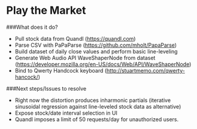 Play the Market
===============

###What does it do?
- Pull stock data from Quandl (https://quandl.com)
- Parse CSV with PaPaParse (https://github.com/mholt/PapaParse)
- Build dataset of daily close values and perform basic line-leveling
- Generate Web Audio API WaveShaperNode from dataset (https://developer.mozilla.org/en-US/docs/Web/API/WaveShaperNode)
- Bind to Qwerty Handcock keyboard (http://stuartmemo.com/qwerty-hancock/)


###Next steps/Issues to resolve
- Right now the distortion produces inharmonic partials (iterative sinusoidal regression against line-leveled stock data as alternative)
- Expose stock/date interval selection in UI
- Quandl imposes a limit of 50 requests/day for unauthorized users.

